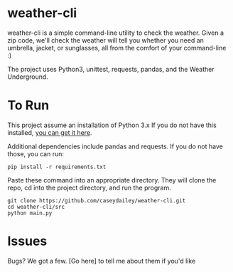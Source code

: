 # weather-cli

weather-cli is a simple command-line utility to check the weather.
Given a zip code, we'll check the weather will tell you whether you need an umbrella, jacket, or sunglasses, all from the comfort of your command-line :)

The project uses Python3, unittest, requests, pandas, and the Weather Underground.



# To Run

This project assume an installation of Python 3.x 
If you do not have this installed, [you can get it here](https://www.python.org/downloads/).

Additional dependencies include pandas and requests. 
If you do not have those, you can run:

```
pip install -r requirements.txt

```

Paste these command into an appropriate directory. 
They will clone the repo, cd into the project directory, and run the program.

```
git clone https://github.com/caseydailey/weather-cli.git
cd weather-cli/src
python main.py

```


# Issues


Bugs? We got a few. [Go here] to tell me about them if you'd like


